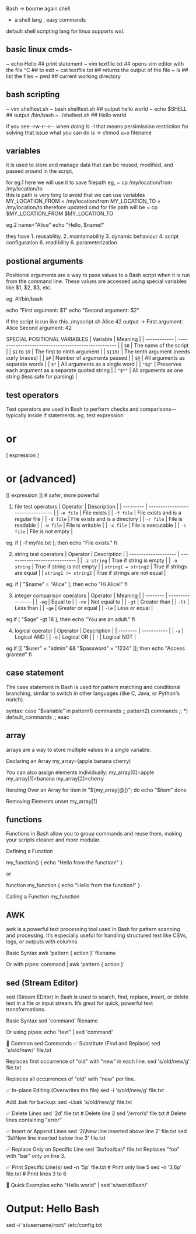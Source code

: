 Bash -> bourne again shell

- a shell lang , easy commands

default shell scripting lang for linux 
supports wsl.

## basic linux cmds-
~ echo Hello      ## print statement
~ vim textfile.txt     ## opens vim editor with the file
^C        ## to exit
~ cat textfile.txt     ## returns the output of the file
~ ls        ## list the files 
~ pwd       ## current working directory

## bash scripting
~ vim shelltest.sh
~ bash shelltest.sh    ## output hello world
~ echo $SHELL       ## output /bin/bash
~ ./sheltest.sh     ## Hello world

if you see -rw-r--r-- when doing ls -l that means persimission restriction for solving that issue 
what you can do is -> chmod u+x filename

## variables

it is used to store and manage data that can be reused, modified, and passed around in the script,

for eg.1 here we will use it to save filepath eg, ~ cp /my/location/from /my/location/to  
this is path is very long to avoid that we can use variables
MY_LOCATION_FROM = /my/location/from
MY_LOCATION_TO = /my/location/to
therefore updated cmd for file path will be
~  cp $MY_LOCATION_FROM $MY_LOCATION_TO

eg.2  name="Alice"
echo "Hello, $name!"

they have 1. reusablitiy, 2. maintainability 3. dynamic behaviour 4. script configuration  6. readibility 6. parameterization

## postional arguments

Positional arguments are a way to pass values to a Bash script when it is run from the command line. These values are accessed using special variables like $1, $2, $3, etc.

eg. #!/bin/bash

echo "First argument: $1"
echo "Second argument: $2"

if the script is run like this ./myscript.sh Alice 42
output -> First argument: Alice
Second argument: 42

SPECIAL POSITIONAL VARIABLES
| Variable     | Meaning                                             |
| ------------ | --------------------------------------------------- |
| `$0`         | The name of the script                              |
| `$1` to `$9` | The first to ninth argument                         |
| `${10}`      | The tenth argument (needs curly braces)             |
| `$#`         | Number of arguments passed                          |
| `$@`         | All arguments as separate words                     |
| `$*`         | All arguments as a single word                      |
| `"$@"`       | Preserves each argument as a separate quoted string |
| `"$*"`       | All arguments as one string (less safe for parsing) |

## test operators

Test operators are used in Bash to perform checks and comparisons—typically inside if statements.
eg. test expression
# or
[ expression ]
# or (advanced)
[[ expression ]]  # safer, more powerful

1) file test operators
| Operator  | Description                       |
| --------- | --------------------------------- |
| `-e file` | File exists                       |
| `-f file` | File exists and is a regular file |
| `-d file` | File exists and is a directory    |
| `-r file` | File is readable                  |
| `-w file` | File is writable                  |
| `-x file` | File is executable                |
| `-s file` | File is not empty                 |

eg. if [ -f myfile.txt ]; then
  echo "File exists."
fi


2) string test operators 
| Operator             | Description                   |
| -------------------- | ----------------------------- |
| `-z string`          | True if string is empty       |
| `-n string`          | True if string is not empty   |
| `string1 = string2`  | True if strings are equal     |
| `string1 != string2` | True if strings are not equal |

eg. if [ "$name" = "Alice" ]; then
  echo "Hi Alice!"
fi

3) integer comparison operators 
| Operator | Meaning          |
| -------- | ---------------- |
| `-eq`    | Equal to         |
| `-ne`    | Not equal to     |
| `-gt`    | Greater than     |
| `-lt`    | Less than        |
| `-ge`    | Greater or equal |
| `-le`    | Less or equal    |

eg.if [ "$age" -gt 18 ]; then
  echo "You are an adult."
fi

4) logical operator 
| Operator | Description |
| -------- | ----------- |
| `-a`     | Logical AND |
| `-o`     | Logical OR  |
| `!`      | Logical NOT |

eg.if [[ "$user" = "admin" && "$password" = "1234" ]]; then
  echo "Access granted"
fi

## case statement

The case statement in Bash is used for pattern matching and conditional branching, similar to switch in other languages (like C, Java, or Python's match).

syntax:
case "$variable" in
  pattern1)
    commands
    ;;
  pattern2)
    commands
    ;;
  *)
    default_commands
    ;;
esac

## array

arrays are a way to store multiple values in a single variable.

Declaring an Array
my_array=(apple banana cherry)


You can also assign elements individually:
my_array[0]=apple
my_array[1]=banana
my_array[2]=cherry


Iterating Over an Array
for item in "${my_array[@]}"; do
  echo "$item"
done

Removing Elements
unset my_array[1]


## functions

Functions in Bash allow you to group commands and reuse them, making your scripts cleaner and more modular.

Defining a Function

my_function() {
  echo "Hello from the function!"
}

or

function my_function {
  echo "Hello from the function!"
}

Calling a Function
my_function


## AWK 

awk is a powerful text processing tool used in Bash for pattern scanning and processing. It’s especially useful for handling structured text like CSVs, logs, or outputs with columns.

Basic Syntax
awk 'pattern { action }' filename

Or with pipes:
command | awk 'pattern { action }'

## sed (Stream Editor)

sed (Stream EDitor) in Bash is used to search, find, replace, insert, or delete text in a file or input stream. It’s great for quick, powerful text transformations.

Basic Syntax
sed 'command' filename

Or using pipes:
echo "text" | sed 'command'

🔹 Common sed Commands
✅ Substitute (Find and Replace)
sed 's/old/new/' file.txt


Replaces first occurrence of "old" with "new" in each line.
sed 's/old/new/g' file.txt

Replaces all occurrences of "old" with "new" per line.

✅ In-place Editing (Overwrites the file)
sed -i 's/old/new/g' file.txt

Add .bak for backup:
sed -i.bak 's/old/new/g' file.txt

✅ Delete Lines
sed '2d' file.txt       # Delete line 2
sed '/error/d' file.txt # Delete lines containing "error"

✅ Insert or Append Lines
sed '2i\New line inserted above line 2' file.txt
sed '3a\New line inserted below line 3' file.txt

✅ Replace Only on Specific Line
sed '3s/foo/bar/' file.txt
Replaces "foo" with "bar" only on line 3.

✅ Print Specific Line(s)
sed -n '5p' file.txt     # Print only line 5
sed -n '3,6p' file.txt   # Print lines 3 to 6

🔹 Quick Examples
echo "Hello world" | sed 's/world/Bash/'
# Output: Hello Bash

sed -i 's/username/root/' /etc/config.txt
